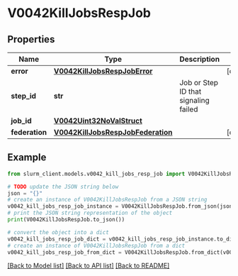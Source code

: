 # V0042KillJobsRespJob


## Properties

Name | Type | Description | Notes
------------ | ------------- | ------------- | -------------
**error** | [**V0042KillJobsRespJobError**](V0042KillJobsRespJobError.md) |  | [optional] 
**step_id** | **str** | Job or Step ID that signaling failed | 
**job_id** | [**V0042Uint32NoValStruct**](V0042Uint32NoValStruct.md) |  | 
**federation** | [**V0042KillJobsRespJobFederation**](V0042KillJobsRespJobFederation.md) |  | [optional] 

## Example

```python
from slurm_client.models.v0042_kill_jobs_resp_job import V0042KillJobsRespJob

# TODO update the JSON string below
json = "{}"
# create an instance of V0042KillJobsRespJob from a JSON string
v0042_kill_jobs_resp_job_instance = V0042KillJobsRespJob.from_json(json)
# print the JSON string representation of the object
print(V0042KillJobsRespJob.to_json())

# convert the object into a dict
v0042_kill_jobs_resp_job_dict = v0042_kill_jobs_resp_job_instance.to_dict()
# create an instance of V0042KillJobsRespJob from a dict
v0042_kill_jobs_resp_job_from_dict = V0042KillJobsRespJob.from_dict(v0042_kill_jobs_resp_job_dict)
```
[[Back to Model list]](../README.md#documentation-for-models) [[Back to API list]](../README.md#documentation-for-api-endpoints) [[Back to README]](../README.md)


